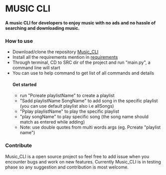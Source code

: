
# MUSIC CLI
#### A music CLI for developers to enjoy music with no ads and no hassle of searching and downloading music.


### How to use
* Download/clone the repository [Music_CLI](https://github.com/strikeraryu/Music_CLI)
* Install all the requirements mention in [requirements](https://github.com/strikeraryu/Music_CLI/blob/master/requirements.md)
* Through terminal, CD to SRC dir of the project and run "main.py", a command line will start
* You can use to help command to get list of all commands and details 
	#### Get started
	* run "Pcreate playlistName" to create a playlist
	* "Sadd playlistName SongName" to add song in the specific playlist (you can use default playlist also i.e allSongs) 
	* "Pplay playlistName" to play the specific playlist
	* "play songName" to play specific song (the song name should match as entered while adding)
	* Note: use double quotes from multi words args (eg. Pcreate "playlist name\")



###  Contribute
Music_CLI is a open source project so feel free to add issue when you encounter bugs and work on new features. Currently Music_CLI is in testing phase so any suggestion and contribution is most welcome.

